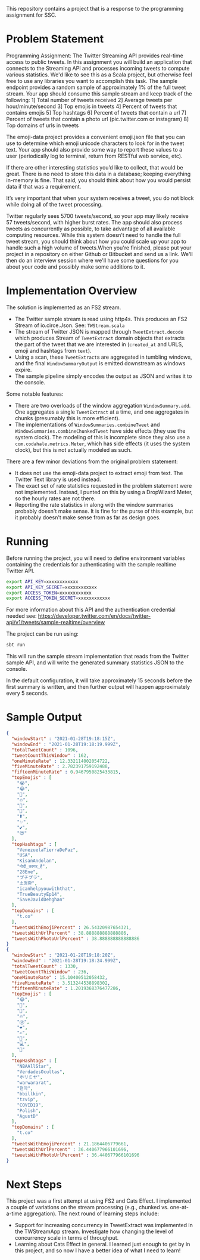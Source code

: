 This repository contains a project that is a response to the
programming assignment for SSC.

# Problem Statement
Programming Assignment:
The Twitter Streaming API provides real-time access to public tweets.
In this assignment you will build an application that connects to the Streaming API and processes
incoming tweets to compute various statistics.
We'd like to see this as a Scala project, but otherwise feel free to use any libraries you want to
accomplish this task.  The sample endpoint provides a random sample of approximately 1% of the full tweet stream.
Your app should consume this sample stream and keep track of the following:
1] Total number of tweets received
2] Average tweets per hour/minute/second
3] Top emojis in tweets
4] Percent of tweets that contains emojis
5] Top hashtags
6] Percent of tweets that contain a url
7] Percent of tweets that contain a photo url (pic.twitter.com or instagram)
8] Top domains of urls in tweets

The emoji-data project provides a convenient emoji.json file that you can use to determine which emoji unicode characters to look for in the tweet text.  Your app should also provide some way to report these values to a user (periodically log to terminal, return from RESTful web service, etc).

If there are other interesting statistics you’d like to collect, that would be great. There is no need to store this data in a database; keeping everything in-memory is fine. That said, you should think about how you would persist data if that was a requirement.

It’s very important that when your system receives a tweet, you do not block while doing all of the tweet processing.

Twitter regularly sees 5700 tweets/second, so your app may likely receive 57 tweets/second, with higher burst rates. The app should also process tweets as concurrently as possible, to take advantage of all available computing resources. While this system doesn’t need to handle the full tweet stream, you should think about how you could scale up your app to handle such a high volume of tweets.When you're finished, please put your project in a repository on either Github or Bitbucket and send us a link. We'll then do an interview session where we'll have some questions for you about your code and possibly make some additions to it.

# Implementation Overview

The solution is implemented as an FS2 stream.

* The Twitter sample stream is read using http4s.
  This produces an FS2 Stream of io.circe.Json. 
  See: `TWStream.scala`
* The stream of Twitter JSON is mapped through
  `TweetExtract.decode` which produces Stream of `TweetExtract`
  domain objects that extracts the part of the tweet
  that we are interested in (`created_at` and URLS, emoji and hashtags from `text`).
* Using a scan, these `TweetExtract`s are aggregated
  in tumbling windows, and the final `WindowSummaryOutput`
  is emitted downstream as windows expire.
* The sample pipeline simply encodes the output as
  JSON and writes it to the console.

Some notable features:
* There are two overloads of the window aggregation
  `WindowSummary.add`. One aggregates a single `TweetExtract`
  at a time, and one aggregates in chunks (presumably
  this is more efficient).
* The implementations of `WindowSummaries.combineTweet`
  and `WindowSummaries.combineChunkedTweet` have side effects
  (they use the system clock). The modeling of this is incomplete
  since they also use a `com.codahale.metrics.Meter`, which has side
  effects (it uses the system clock), but this is not actually modeled as such.
  
There are a few minor deviations from the original problem statement:
* It does not use the emoji-data project to extract emoji from text.
  The Twitter Text library is used instead.
* The exact set of rate statistics requested in the problem statement were
  not implemented. Instead, I punted on this by using a DropWizard Meter,
  so the hourly rates are not there.
* Reporting the rate statistics in along with the window summaries
  probably doesn't make sense. It is fine for the purse of this example,
  but it probably doesn't make sense from as far as design goes.
  
# Running

Before running the project, you will need to define
environment variables containing the credentials for authenticating with the
sample realtime Twitter API.

```bash
export API_KEY=xxxxxxxxxxxx
export API_KEY_SECRET=xxxxxxxxxxxx
export ACCESS_TOKEN=xxxxxxxxxxxx
export ACCESS_TOKEN_SECRET=xxxxxxxxxxxx
```

For more information about this API and the authentication credential
needed see: https://developer.twitter.com/en/docs/twitter-api/v1/tweets/sample-realtime/overview

The project can be run using:

```bash
sbt run
```

This will run the sample stream implementation that reads from the
Twitter sample API, and will write the generated summary statistics JSON
to the console.

In the default configuration, it will take approximately 15 seconds before
the first summary is written, and then further output will happen approximately
every 5 seconds.

# Sample Output

```json
{
  "windowStart" : "2021-01-28T19:18:15Z",
  "windowEnd" : "2021-01-28T19:18:19.999Z",
  "totalTweetCount" : 1096,
  "tweetCountThisWindow" : 162,
  "oneMinuteRate" : 12.332114002054722,
  "fiveMinuteRate" : 2.782391759192488,
  "fifteenMinuteRate" : 0.9467950825433815,
  "topEmojis" : [
    "😭",
    "😂",
    "🤣",
    "🔥",
    "🥺",
    "🦋",
    "⚰️",
    "✨",
    "💕",
    "😍"
  ],
  "topHashtags" : [
    "VenezuelaTierraDePaz",
    "USA",
    "KisanAndolan",
    "मोदी_कायर_है",
    "28Ene",
    "プチプラ",
    "소정환",
    "icanhelpyouwiththat",
    "TrueBeautyEp14",
    "SaveJavidDehghan"
  ],
  "topDomains" : [
    "t.co"
  ],
  "tweetsWithEmojiPercent" : 26.54320987654321,
  "tweetsWithUrlPercent" : 38.888888888888886,
  "tweetsWithPhotoUrlPercent" : 38.888888888888886
}
{
  "windowStart" : "2021-01-28T19:18:20Z",
  "windowEnd" : "2021-01-28T19:18:24.999Z",
  "totalTweetCount" : 1330,
  "tweetCountThisWindow" : 236,
  "oneMinuteRate" : 15.10400512058432,
  "fiveMinuteRate" : 3.513244538898302,
  "fifteenMinuteRate" : 1.2019368376477286,
  "topEmojis" : [
    "😂",
    "🤣",
    "🤬",
    "🔥",
    "Ⓜ️",
    "❤",
    "✍️",
    "💬",
    "💻",
    "🥺"
  ],
  "topHashtags" : [
    "NBAAllStar",
    "VerdadesOcultas",
    "ホリミヤ",
    "warwararat",
    "현아",
    "bbillkin",
    "tzvip",
    "COVID19",
    "Polish",
    "AgustD"
  ],
  "topDomains" : [
    "t.co"
  ],
  "tweetsWithEmojiPercent" : 21.1864406779661,
  "tweetsWithUrlPercent" : 36.440677966101696,
  "tweetsWithPhotoUrlPercent" : 36.440677966101696
}
```

# Next Steps

This project was a first attempt at using FS2 and Cats Effect.
I implemented a couple of variations on the stream processing
(e.g., chunked vs. one-at-a-time aggregation). The next round of
learning steps include:
* Support for increasing concurrency in TweetExtract was implemented in the TWStreamApp stream.
  Investigate how changing the level of concurrency scale in terms of throughput.
* Learning about Cats Effect in general. I learned just enough to get by
  in this project, and so now I have a better idea of what I need to learn!